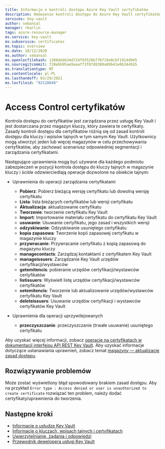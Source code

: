 ```yaml
---
title: Informacje o kontroli dostępu Azure Key Vault certyfikatów
description: Omówienie kontroli dostępu do Azure Key Vault certyfikatów
services: key-vault
author: sebansal
manager: rkarlin
tags: azure-resource-manager
ms.service: key-vault
ms.subservice: certificates
ms.topic: overview
ms.date: 10/12/2020
ms.author: sebansal
ms.openlocfilehash: 1308debb34d724f93526b776f19e0cbf1914d945
ms.sourcegitcommit: f28ebb95ae9aaaff3f87d8388a09b41e0b3445b5
ms.translationtype: MT
ms.contentlocale: pl-PL
ms.lasthandoff: 03/29/2021
ms.locfileid: "92128648"
---
```

# <a name="certificate-access-control"></a>Access Control certyfikatów

 Kontrola dostępu do certyfikatów jest zarządzana przez usługę Key Vault i jest dostarczana przez magazyn kluczy, który zawiera te certyfikaty. Zasady kontroli dostępu dla certyfikatów różnią się od zasad kontroli dostępu dla kluczy i wpisów tajnych w tym samym Key Vault. Użytkownicy mogą utworzyć jeden lub więcej magazynów w celu przechowywania certyfikatów, aby zachować scenariusz odpowiedniej segmentacji i zarządzania certyfikatami.  

 Następujące uprawnienia mogą być używane dla każdego podmiotu zabezpieczeń w pozycji kontrola dostępu do kluczy tajnych w magazynie kluczy i ściśle odzwierciedlają operacje dozwolone na obiekcie tajnym:  

- Uprawnienia do operacji zarządzania certyfikatami
  - **Pobierz**: Pobierz bieżącą wersję certyfikatu lub dowolną wersję certyfikatu
  - **Lista**: lista bieżących certyfikatów lub wersji certyfikatu  
  - **Aktualizacja**: aktualizowanie certyfikatu
  - **Tworzenie**: tworzenie certyfikatu Key Vault
  - **Import**: Importowanie materiału certyfikatu do certyfikatu Key Vault
  - **usuwanie**: Usuwanie certyfikatu, jego zasad i wszystkich wersji  
  - **odzyskiwanie**: Odzyskiwanie usuniętego certyfikatu
  - **kopia zapasowa**: Tworzenie kopii zapasowej certyfikatu w magazynie kluczy
  - **przywracanie**: Przywracanie certyfikatu z kopią zapasową do magazynu kluczy
  - **managecontacts**: Zarządzaj kontaktami z certyfikatem Key Vault  
  - **manageissuers**: Zarządzanie Key Vault urzędów certyfikacji/wystawców
  - **getemitencis**: pobieranie urzędów certyfikacji/wystawców certyfikatów
  - **listissuers**: Wyświetl listę urzędów certyfikacji/wystawców certyfikatów  
  - **setemitencis**: Tworzenie lub aktualizowanie urzędów/wystawców certyfikatu Key Vault  
  - **deleteissuers**: Usuwanie urzędów certyfikacji i wystawców certyfikatów Key Vault  
 
- Uprawnienia dla operacji uprzywilejowanych
  - **przeczyszczanie**: przeczyszczanie (trwałe usuwanie) usuniętego certyfikatu

Aby uzyskać więcej informacji, zobacz [operacje na certyfikatach w dokumentacji interfejsu API REST Key Vault](/rest/api/keyvault). Aby uzyskać informacje dotyczące ustanawiania uprawnień, zobacz temat [magazyny — aktualizacje zasad dostępu](/rest/api/keyvault/vaults/updateaccesspolicy).

## <a name="troubleshoot"></a>Rozwiązywanie problemów
Może zostać wyświetlony błąd spowodowany brakiem zasad dostępu. Aby na przykład ```Error type : Access denied or user is unauthorized to create certificate``` rozwiązać ten problem, należy dodać certyfikaty/uprawnienia do tworzenia.

## <a name="next-steps"></a>Następne kroki

- [Informacje o usłudze Key Vault](../general/overview.md)
- [Informacje o kluczach, wpisach tajnych i certyfikatach](../general/about-keys-secrets-certificates.md)
- [Uwierzytelnianie, żądania i odpowiedzi](../general/authentication-requests-and-responses.md)
- [Przewodnik dewelopera usługi Key Vault](../general/developers-guide.md)
